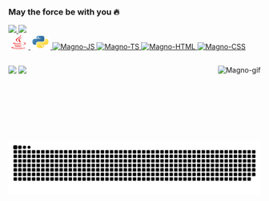 ### May the force be with you 🔥

 <div>
  <a href="https://github.com/mimagno">
  <img height="150em" src="https://github-readme-stats.vercel.app/api?username=mimagno&show_icons=true&theme=dark&include_all_commits=true&count_private=true"/>
  <img height="150em" src="https://github-readme-stats.vercel.app/api/top-langs/?username=mimagno&layout=compact&langs_count=7&theme=dark"/>
</div>
  
   <img alt="Magno-Java" height="30" width="40" src="https://raw.githubusercontent.com/devicons/devicon/master/icons/java/java-plain.svg">
   <img alt="Magno-Python" height="30" width="40" src="https://raw.githubusercontent.com/devicons/devicon/master/icons/python/python-original.svg">
   <img alt="Magno-JS" height="30" width="40" src="https://cdn.jsdelivr.net/gh/devicons/devicon/icons/javascript/javascript-original.svg"/>
   <img alt="Magno-TS" height="30" width="40" src="https://cdn.jsdelivr.net/gh/devicons/devicon/icons/typescript/typescript-plain.svg"/>
   <img alt="Magno-HTML" height="30" width="40" src="https://cdn.jsdelivr.net/gh/devicons/devicon/icons/html5/html5-original.svg"/>
   <img alt="Magno-CSS" height="30" width="40" src="https://cdn.jsdelivr.net/gh/devicons/devicon/icons/css3/css3-original.svg"/>

 <div>
      <img align="right" alt="Magno-gif" height="150" src="https://media2.giphy.com/media/8Qelddibhs0xtLfuH8/giphy.gif?cid=790b76119457daac8b689000c667e19d4fbda08ea7959b30&rid=giphy.gif&ct=g">
 </div>
 
 ##
 
  <div >
    <a href = "mailto:magnoaraujob99@hotmail.com"> <img src="https://img.shields.io/badge/Microsoft_Outlook-000000?style=for-the-badge&logo=microsoft-outlook&logoColor=white" target="_blank"></a>
  <a href="https://www.linkedin.com/in/magno-de-araujo-batista-a12787193" target="_blank"><img src="https://img.shields.io/badge/-LinkedIn-%230077B5?style=for-the-badge&logo=linkedin&logoColor=white" target="_blank"></a> 
 
  </div>
  
  ##
  
<div>
  
  ![Snake animation](https://github.com/mimagno/mimagno/blob/output/github-contribution-grid-snake.svg)
 
</div>
